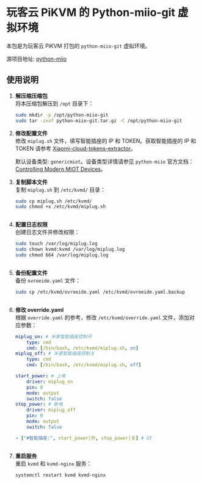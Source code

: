 # 玩客云 PiKVM 的 Python-miio-git 虚拟环境

本包是为玩客云 PiKVM 打包的 `python-miio-git` 虚拟环境。

源项目地址: [python-miio](https://github.com/rytilahti/python-miio)

## 使用说明

1. **解压缩压缩包**  
   将本压缩包解压到 `/opt` 目录下：
   ```bash
   sudo mkdir -p /opt/python-miio-git
   sudo tar -zxvf python-miio-git.tar.gz -C /opt/python-miio-git


2. **修改配置文件**  
   修改 `miplug.sh` 文件，填写智能插座的 IP 和 TOKEN。获取智能插座的 IP 和 TOKEN 请参考 [Xiaomi-cloud-tokens-extractor](https://github.com/PiotrMachowski/Xiaomi-cloud-tokens-extractor)。

   默认设备类型: `genericmiot`。设备类型详情请参见 `python-miio` 官方文档：[Controlling Modern MiOT Devices](https://python-miio.readthedocs.io/en/latest/index.html#controlling-modern-miot-devices)。
3. **复制脚本文件**  
   复制 `miplug.sh` 到 `/etc/kvmd/` 目录：
   ```bash
   sudo cp miplug.sh /etc/kvmd/
   sudo chmod +x /etc/kvmd/miplug.sh



4. **配置日志权限**  
   创建日志文件并修改权限：
   ```bash
   sudo touch /var/log/miplug.log
   sudo chown kvmd:kvmd /var/log/miplug.log
   sudo chmod 664 /var/log/miplug.log



5. **备份配置文件**  
   备份 `ovreeide.yaml` 文件：
   ```bash
   sudo cp /etc/kvmd/ovreeide.yaml /etc/kvmd/ovreeide.yaml.backup



6. **修改 override.yaml**  
   根据 `override.yaml` 的参考，修改 `/etc/kvmd/override.yaml` 文件，添加对应参数：

   ```yaml
   miplug_on: # 米家智能插座控制开
       type: cmd
       cmd: [/bin/bash, /etc/kvmd/miplug.sh, on]
   miplug_off: # 米家智能插座控制关
       type: cmd
       cmd: [/bin/bash, /etc/kvmd/miplug.sh, off]

   start_power: # 上电
       driver: miplug_on
       pin: 0
       mode: output
       switch: false
   stop_power: # 断电
       driver: miplug_off
       pin: 0
       mode: output
       switch: false

   - ["#智能插座:", start_power|开, stop_power|关] # UI



7. **重启服务**  
   重启 `kvmd` 和 `kvmd-nginx` 服务：
   ```bash
   systemctl restart kvmd kvmd-nginx
